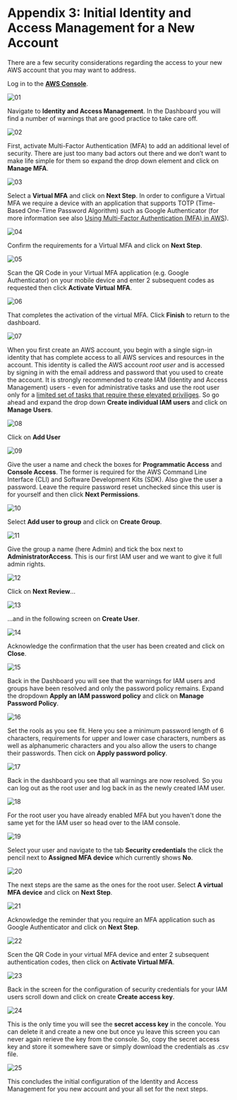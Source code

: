 # Appendix 3: Initial Identity and Access Management for a New Account

There are a few security considerations regarding the access to your new AWS account that you may want to address. 

Log in to the **[AWS Console](https://console.aws.amazon.com)**. 

![01](./images/01.jpg)

Navigate to **Identity and Access Management**. In the Dashboard you will find a number of warnings that are good practice to take care off.

![02](./images/02.jpg)

First, activate Multi-Factor Authentication (MFA) to add an additional level of security. There are just too many bad actors out there and we don’t want to make life simple for them so expand the drop down element and click on **Manage MFA**.

![03](./images/03.jpg)

Select a **Virtual MFA** and click on **Next Step**. In order to configure a Virtual MFA we require a device with an application that supports TOTP (Time-Based One-Time Password Algorithm) such as Google Authenticator (for more information see also [Using Multi-Factor Authentication (MFA) in AWS](http://docs.aws.amazon.com/IAM/latest/UserGuide/id_credentials_mfa.html?icmpid=docs_iam_console)).

![04](./images/04.jpg)

Confirm the requirements for a Virtual MFA and click on **Next Step**.

![05](./images/05.jpg)

Scan the QR Code in your Virtual MFA application (e.g. Google Authenticator) on your mobile device and enter 2 subsequent codes as requested then click **Activate Virtual MFA**.

![06](./images/06.jpg)

That completes the activation of the virtual MFA. Click **Finish** to return to the dashboard.

![07](./images/07.jpg)

When you first create an AWS account, you begin with a single sign-in identity that has complete access to all AWS services and resources in the account. This identity is called the AWS account *root user* and is accessed by signing in with the email address and password that you used to create the account. It is strongly recommended to create IAM (Identity and Access Management) users - even for administrative tasks and use the root user only for a [limited set of tasks that require these elevated priviliges](http://docs.aws.amazon.com/general/latest/gr/aws_tasks-that-require-root.html). 
So go ahead and expand the drop down **Create individual IAM users** and click on **Manage Users**.

![08](./images/08.jpg)

Click on **Add User**

![09](./images/09.jpg)

Give the user a name and check the boxes for **Programmatic Access** and **Console Access**. The former is required for the AWS Command Line Interface (CLI) and Software Development Kits (SDK). Also give the user a password. Leave the require password reset unchecked since this user is for yourself and then click **Next Permissions**.

![10](./images/10.jpg)

Select **Add user to group** and click on **Create Group**.

![11](./images/11.jpg)

Give the group a name (here Admin) and tick the box next to **AdministratorAccess**. This is our first IAM user and we want to give it full admin rights.

![12](./images/12.jpg)

Click on **Next Review**...

![13](./images/13.jpg)

...and in the following screen on **Create User**.

![14](./images/14.jpg)

Acknowledge the confirmation that the user has been created and click on **Close**.

![15](./images/15.jpg)

Back in the Dashboard you will see that the warnings for IAM users and groups have been resolved and only the password policy remains. Expand the dropdown **Apply an IAM password policy** and click on **Manage Password Policy**.

![16](./images/16.jpg)

Set the rools as you see fit. Here you see a minimum password length of 6 characters, requirements for upper and lower case characters, numbers as well as alphanumeric characters and you also allow the users to change their passwords. Then cick on **Apply password policy**.

![17](./images/17.jpg)

Back in the dashboard you see that all warnings are now resolved. So you can log out as the root user and log back in as the newly created IAM user. 

![18](./images/18.jpg)

For the root user you have already enabled MFA but you haven't done the same yet for the IAM user so head over to the IAM console.

![19](./images/19.jpg)

Select your user and navigate to the tab **Security credentials** the click the pencil next to **Assigned MFA device** which currently shows **No**.

![20](./images/20.jpg)

The next steps are the same as the ones for the root user. Select **A virtual MFA device** and click on **Next Step**. 

![21](./images/21.jpg)

Acknowledge the reminder that you require an MFA application  such as Google Authenticator and click on **Next Step**.

![22](./images/22.jpg)

Scen the QR Code in your virtual MFA device and enter 2 subsequent authentication codes, then click on **Activate Virtual MFA**.

![23](./images/23.jpg)

Back in the screen for the configuration of security credentials for your IAM users scroll down and click on create **Create access key**.

![24](./images/24.jpg)

This is the only time you will see the **secret access key** in the concole. You can delete it and create a new one but once yu leave this screen you can never again rerieve the key from the console. So, copy the secret access key and store it somewhere save or simply download the credentials as .csv file. 

![25](./images/25.jpg)

This concludes the initial configuration of the Identity and Access Management for you new account and your all set for the next steps.